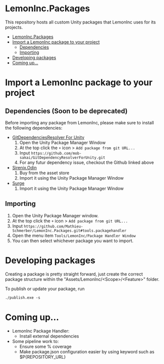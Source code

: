 # LemonInc.Packages

This repository hosts all custom Unity packages that LemonInc uses for its projects.

- [LemonInc.Packages](#lemonincpackages)
- [Import a LemonInc package to your project](#import-a-lemoninc-package-to-your-project)
  - [Dependencies](#dependencies)
  - [Importing](#importing)
- [Developing packages](#developing-packages)
- [Coming up...](#coming-up)

# Import a LemonInc package to your project

## Dependencies (Soon to be deprecated)

Before importing any package from LemonInc, please make sure to install the following dependencies:
- [GitDependenciesResolver For Unity](https://github.com/mob-sakai/GitDependencyResolverForUnity)
  1. Open the Unity Package Manager Window
  1. At the top click the `+` icon > `Add package from git URL...`
  2. Input `https://github.com/mob-sakai/GitDependencyResolverForUnity.git`
  3. For any futur dependency issue, checkout the Github linked above
- [Sirenix.Odin](https://odininspector.com/)
    1. Buy from the asset store
    2. Import it using the Unity Package Manager Window
- [Surge](https://surge.pixelplacement.com/index.html)
  1. Import it using the Unity Package Manager Window
  

## Importing

1. Open the Unity Package Manager window.
1. At the top click the `+` icon > `Add package from git URL...`
1. Input `https://github.com/Mathieu-Schmerber/LemonInc.Packages.git#tools.packagehandler`
1. Open the menu item `Tools/LemonInc/Package Handler Window`
1. You can then select whichever package you want to import. 

# Developing packages

Creating a package is pretty straight forward, just create the correct package structure within the "Assets/LemonInc/\<Scope>/\<Feature>" folder.

To publish or update your package, run
``` html
./publish.exe -s
```

# Coming up...

- LemonInc Package Handler:
  - Install external dependencies
- Some pipeline work to:
  - Ensure some % coverage
  - Make package.json configuration easier by using keyword such as $P{REPOSITORY_URL}
